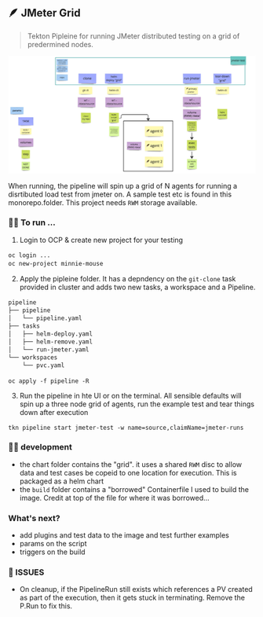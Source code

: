 ## 🪶 JMeter Grid
> Tekton Pipleine for running JMeter distributed testing on a grid of predermined nodes.

![tekton-pipeline](./tekton-pipeline.jpg)

When running, the pipeline will spin up a grid of N agents for running a disrtibuted load test from jmeter on. A sample test etc is found in this monorepo.folder. This project needs `RWM` storage available.  

### 🏃‍♀️ To run ...

1. Login to OCP & create new project for your testing 
```bash
oc login ...
oc new-project minnie-mouse
```

2. Apply the pipleine folder. It has a depndency on the `git-clone` task provided in cluster and adds two new tasks, a workspace and a Pipeline.
```shell
pipeline
├── pipeline
│   └── pipeline.yaml
├── tasks
│   ├── helm-deploy.yaml
│   ├── helm-remove.yaml
│   └── run-jmeter.yaml
└── workspaces
    └── pvc.yaml

oc apply -f pipeline -R
```

3.  Run the pipeline in hte UI or on the terminal. All sensible defaults will spin up a three node grid of agents, run the example test and tear things down after execution
```
tkn pipeline start jmeter-test -w name=source,claimName=jmeter-runs 
```

### 👩‍💻 development
* the chart folder contains the "grid". it uses a shared `RWM` disc to allow data and test cases be copeid to one location for execution. This is packaged as a helm chart
* the `build` folder contains a "borrowed" Containerfile I used to build the image. Credit at top of the file for where it was borrowed...

### What's next?
* add plugins and test data to the image and test further examples
* params on the script 
* triggers on the build

### 🔨 ISSUES
* On cleanup, if the PipelineRun still exists which references a PV created as part of the execution, then it gets stuck in terminating. Remove the P.Run to fix this.

